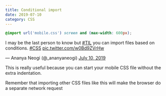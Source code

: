 ```yaml
---
title: Conditional import
date: 2019-07-10
category: CSS
---
```


```css
@import url('mobile.css') screen and (max-width: 600px);
```

<script setup>
import Tweet from '../components/Tweet.vue'
</script>
<Tweet>
<p lang="en" dir="ltr">I may be the last person to know but <a href="https://twitter.com/hashtag/TIL?src=hash&amp;ref_src=twsrc%5Etfw">#TIL</a> you can import files based on conditions. <a href="https://twitter.com/hashtag/CSS?src=hash&amp;ref_src=twsrc%5Etfw">#CSS</a> <a href="https://t.co/w0Bd9ZVrHw">pic.twitter.com/w0Bd9ZVrHw</a></p>&mdash; Ananya Neogi (@_ananyaneogi) <a href="https://twitter.com/_ananyaneogi/status/1148882328812281856?ref_src=twsrc%5Etfw">July 10, 2019</a>
</Tweet>

This is really useful because you can start your mobile CSS file without the extra indentation.

Remember that importing other CSS files like this will make the browser do a separate network request
